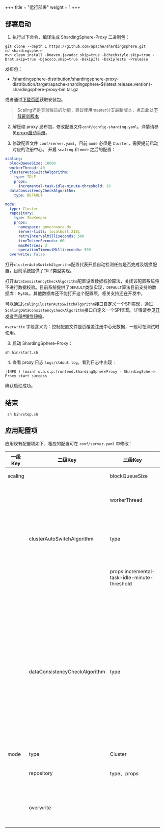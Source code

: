 +++
title = "运行部署"
weight = 1
+++

## 部署启动

1. 执行以下命令，编译生成 ShardingSphere-Proxy 二进制包：

```
git clone --depth 1 https://github.com/apache/shardingsphere.git
cd shardingsphere
mvn clean install -Dmaven.javadoc.skip=true -Dcheckstyle.skip=true -Drat.skip=true -Djacoco.skip=true -DskipITs -DskipTests -Prelease
```

发布包：
- /shardingsphere-distribution/shardingsphere-proxy-distribution/target/apache-shardingsphere-${latest.release.version}-shardingsphere-proxy-bin.tar.gz

或者通过[下载页面]( https://shardingsphere.apache.org/document/current/cn/downloads/ )获取安装包。

> Scaling还是实验性质的功能，建议使用master分支最新版本，点击此处[下载最新版本]( https://github.com/apache/shardingsphere#nightly-builds )

2. 解压缩 proxy 发布包，修改配置文件`conf/config-sharding.yaml`。详情请参见[proxy启动手册](/cn/user-manual/shardingsphere-proxy/startup/bin/)。

3. 修改配置文件 `conf/server.yaml`，目前 `mode` 必须是 `Cluster`，需要提前启动对应的注册中心。
开启 `scaling` 和 `mode` 之后的配置：
```yaml
scaling:
  blockQueueSize: 10000
  workerThread: 40
  clusterAutoSwitchAlgorithm:
    type: IDLE
    props:
      incremental-task-idle-minute-threshold: 30
  dataConsistencyCheckAlgorithm:
    type: DEFAULT

mode:
  type: Cluster
  repository:
    type: ZooKeeper
    props:
      namespace: governance_ds
      server-lists: localhost:2181
      retryIntervalMilliseconds: 500
      timeToLiveSeconds: 60
      maxRetries: 3
      operationTimeoutMilliseconds: 500
  overwrite: false
```

打开`clusterAutoSwitchAlgorithm`配置代表开启自动检测任务是否完成及切换配置，目前系统提供了`IDLE`类型实现。

打开`dataConsistencyCheckAlgorithm`配置设置数据校验算法，关闭该配置系统将不进行数据校验。目前系统提供了`DEFAULT`类型实现，`DEFAULT`算法目前支持的数据库：`MySQL`。其他数据库还不能打开这个配置项，相关支持还在开发中。

可以通过`ScalingClusterAutoSwitchAlgorithm`接口自定义一个SPI实现，通过`ScalingDataConsistencyCheckAlgorithm`接口自定义一个SPI实现。详情请参见[开发者手册#弹性伸缩](/cn/dev-manual/scaling/)。

`overwrite` 字段含义为：控制配置文件是否覆盖注册中心元数据，一般可在测试时使用。

3. 启动 ShardingSphere-Proxy：

```
sh bin/start.sh
```

4. 查看 proxy 日志 `logs/stdout.log`，看到日志中出现：

```
[INFO ] [main] o.a.s.p.frontend.ShardingSphereProxy - ShardingSphere-Proxy start success
```

确认启动成功。

## 结束

```
 sh bin/stop.sh
```

## 应用配置项

应用现有配置项如下，相应的配置可在 `conf/server.yaml` 中修改：

| 一级Key  | 二级Key                        | 三级Key                                                      | 说明                                                          | 默认值     |
| ------- | ----------------------------- | ------------------------------------------------------------ | ------------------------------------------------------------ | --------- |
| scaling |                               | blockQueueSize                                               | 数据传输通道队列大小                                             | 10000     |
|         |                               | workerThread                                                 | 工作线程池大小，允许同时运行的迁移任务线程数                         | 40        |
|         | clusterAutoSwitchAlgorithm    | type                                                         | 开启自动检测任务是否完成及切换配置，目前系统提供了IDLE类型实现         |           |
|         |                               | props:incremental-task-idle-minute-threshold                 | 增量同步空闲时间最大值，超过该值，进入下一状态                       | 30 (分钟)  |
|         | dataConsistencyCheckAlgorithm | type                                                         | 配置数据校验算法，关闭该配置系统将不进行数据校验。目前系统提供了DEFAULT类型实现，DEFAULT算法目前支持的数据库：MySQL。其他数据库还不能打开这个配置项，相关支持还在开发中。详情请参见[开发者手册#弹性伸缩#数据一致性算法](/cn/dev-manual/scaling/#scalingdataconsistencycheckalgorithm)。 |          |
| mode    | type                          | Cluster                                                      |                                                               |           |
|         | repository                    | type、props                                                  | 注册中心，当前支持Zookeeper，Etcd                                 |           |
|         | overwrite                     |                                                              | 控制配置文件是否覆盖注册中心元数据，一般可在测试时使用。               | false     |

